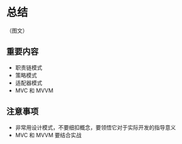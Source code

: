 # 总结

（图文）

## 重要内容

- 职责链模式
- 策略模式
- 适配器模式
- MVC 和 MVVM

## 注意事项

- 非常用设计模式，不要细扣概念，要领悟它对于实际开发的指导意义
- MVC 和 MVVM 要结合实战
